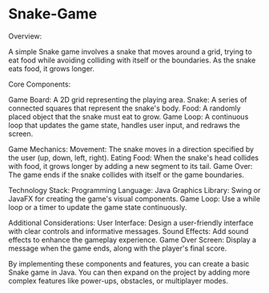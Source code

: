 # Snake-Game
Overview:

A simple Snake game involves a snake that moves around a grid, trying to eat food while avoiding colliding with itself or the boundaries. As the snake eats food, it grows longer.

Core Components:

Game Board: A 2D grid representing the playing area.
Snake: A series of connected squares that represent the snake's body.
Food: A randomly placed object that the snake must eat to grow.
Game Loop: A continuous loop that updates the game state, handles user input, and redraws the screen.

Game Mechanics:
Movement: The snake moves in a direction specified by the user (up, down, left, right).
Eating Food: When the snake's head collides with food, it grows longer by adding a new segment to its tail.
Game Over: The game ends if the snake collides with itself or the game boundaries.

Technology Stack:
Programming Language: Java
Graphics Library: Swing or JavaFX for creating the game's visual components.
Game Loop: Use a while loop or a timer to update the game state continuously.

Additional Considerations:
User Interface: Design a user-friendly interface with clear controls and informative messages.
Sound Effects: Add sound effects to enhance the gameplay experience.
Game Over Screen: Display a message when the game ends, along with the player's final score.

By implementing these components and features, you can create a basic Snake game in Java. You can then expand on the project by adding more complex features like power-ups, obstacles, or multiplayer modes.

